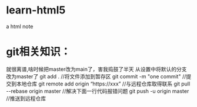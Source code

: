 # learn-html5
  a html note
# git相关知识：
  就很离谱,啥时候把master改为main了，害我捣鼓了半天
  从设置中将默认的分支改为master了
  git add .   //将文件添加到暂存区
  git commit -m "one commit"   //提交到本地仓库
  git remote add origin “https://xxx” //与远程仓库取得联系
  git pull --rebase origin master //解决下面一行代码报错问题
  git push -u origin master //推送到远程仓库
